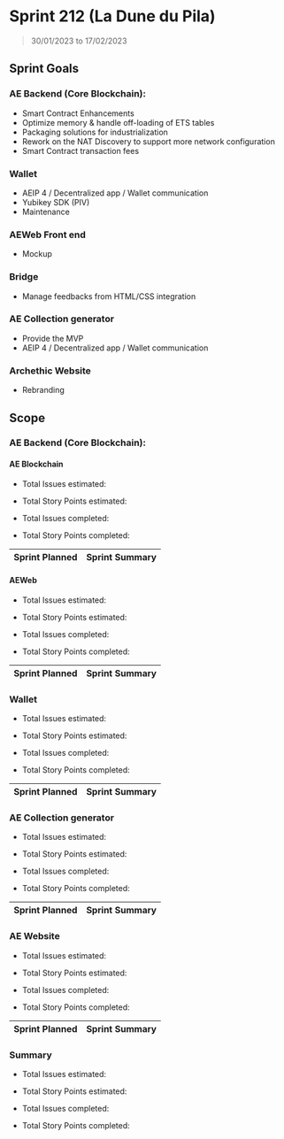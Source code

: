 # Sprint 212 (La Dune du Pila)

> 30/01/2023 to 17/02/2023

## Sprint Goals

### AE Backend (Core Blockchain):
- Smart Contract Enhancements
- Optimize memory & handle off-loading of ETS tables
- Packaging solutions for industrialization
- Rework on the NAT Discovery to support more network configuration
- Smart Contract transaction fees

### Wallet
- AEIP 4 / Decentralized app / Wallet communication
- Yubikey SDK (PIV)
- Maintenance

### AEWeb Front end
- Mockup

### Bridge
- Manage feedbacks from HTML/CSS integration

### AE Collection generator
- Provide the MVP
- AEIP 4 / Decentralized app / Wallet communication

### Archethic Website
- Rebranding

## Scope

### AE Backend (Core Blockchain):

#### AE Blockchain

- Total Issues estimated: 
- Total Story Points estimated: 

- Total Issues completed: 
- Total Story Points completed:

| Sprint Planned | Sprint Summary |
| -------------- | -------------- |

#### AEWeb

- Total Issues estimated: 
- Total Story Points estimated:

- Total Issues completed:
- Total Story Points completed:
  
| Sprint Planned | Sprint Summary |
| -------------- | -------------- |

### Wallet

- Total Issues estimated: 
- Total Story Points estimated:

- Total Issues completed:
- Total Story Points completed:

| Sprint Planned | Sprint Summary |
| -------------- | -------------- |

### AE Collection generator

- Total Issues estimated: 
- Total Story Points estimated: 

- Total Issues completed:
- Total Story Points completed:

| Sprint Planned | Sprint Summary |
| -------------- | -------------- |

### AE Website 

- Total Issues estimated:
- Total Story Points estimated: 

- Total Issues completed:
- Total Story Points completed:

| Sprint Planned | Sprint Summary |
| -------------- | -------------- |

### Summary

- Total Issues estimated: 
- Total Story Points estimated:

- Total Issues completed:
- Total Story Points completed:
